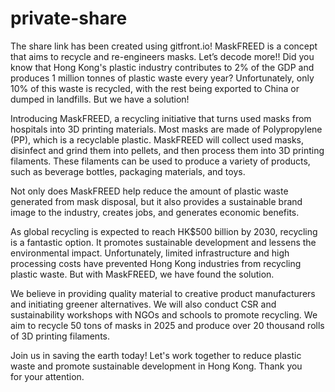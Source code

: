 # private-share
The share link has been created using gitfront.io!
MaskFREED is a concept that aims to recycle and re-engineers masks. Let’s decode more!! 
Did you know that Hong Kong's plastic industry contributes to 2% of the GDP and produces 1 million tonnes of plastic waste every year? Unfortunately, only 10% of this waste is recycled, with the rest being exported to China or dumped in landfills. But we have a solution!

Introducing MaskFREED, a recycling initiative that turns used masks from hospitals into 3D printing materials. Most masks are made of Polypropylene (PP), which is a recyclable plastic.  MaskFREED will collect used masks, disinfect and grind them into pellets, and then process them into 3D printing filaments. These filaments can be used to produce a variety of products, such as beverage bottles, packaging materials, and toys.

Not only does MaskFREED help reduce the amount of plastic waste generated from mask disposal, but it also provides a sustainable brand image to the industry, creates jobs, and generates economic benefits. 

As global recycling is expected to reach HK$500 billion by 2030, recycling is a fantastic option. It promotes sustainable development and lessens the environmental impact. Unfortunately, limited infrastructure and high processing costs have prevented Hong Kong industries from recycling plastic waste. But with MaskFREED, we have found the solution.

We believe in providing quality material to creative product manufacturers and initiating greener alternatives. We will also conduct CSR and sustainability workshops with NGOs and schools to promote recycling. We aim to recycle 50 tons of masks in 2025 and produce over 20 thousand rolls of 3D printing filaments.

Join us in saving the earth today! Let's work together to reduce plastic waste and promote sustainable development in Hong Kong. Thank you for your attention.
